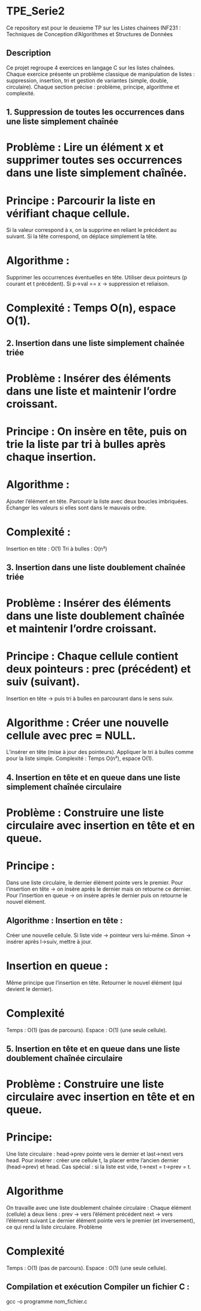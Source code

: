 # TPE_Serie2
Ce repository est pour le deuxieme TP sur les Listes chainees
INF231 : Techniques de Conception d’Algorithmes et Structures de Données

## Description
Ce projet regroupe 4 exercices en langage C sur les listes chaînées.
Chaque exercice présente un problème classique de manipulation de listes : suppression, insertion, tri et gestion de variantes (simple, double, circulaire).
Chaque section précise : problème, principe, algorithme et complexité.

## 1. Suppression de toutes les occurrences dans une liste simplement chaînée
 # Problème : Lire un élément x et supprimer toutes ses occurrences dans une liste simplement chaînée.

 # Principe : Parcourir la liste en vérifiant chaque cellule.
  Si la valeur correspond à x, on la supprime en reliant le précédent au suivant.
  Si la tête correspond, on déplace simplement la tête.

 # Algorithme :

  Supprimer les occurrences éventuelles en tête.
  Utiliser deux pointeurs (p courant et t précédent).
  Si p->val == x → suppression et reliaison.
 # Complexité : Temps O(n), espace O(1).

## 2. Insertion dans une liste simplement chaînée triée
 # Problème : Insérer des éléments dans une liste et maintenir l’ordre croissant.
 # Principe : On insère en tête, puis on trie la liste par tri à bulles après chaque insertion.
 # Algorithme :
  Ajouter l’élément en tête.
  Parcourir la liste avec deux boucles imbriquées.
  Échanger les valeurs si elles sont dans le mauvais ordre.
 # Complexité :
  Insertion en tête : O(1)
  Tri à bulles : O(n²)

## 3. Insertion dans une liste doublement chaînée triée
 # Problème : Insérer des éléments dans une liste doublement chaînée et maintenir l’ordre croissant.
 # Principe : Chaque cellule contient deux pointeurs : prec (précédent) et suiv (suivant).
   Insertion en tête → puis tri à bulles en parcourant dans le sens suiv.

 # Algorithme : Créer une nouvelle cellule avec prec = NULL.
   L’insérer en tête (mise à jour des pointeurs).
   Appliquer le tri à bulles comme pour la liste simple.
   Complexité : Temps O(n²), espace O(1).

## 4. Insertion en tête et en queue dans une liste simplement chaînée circulaire
 # Problème : Construire une liste circulaire avec insertion en tête et en queue.
 # Principe :
   Dans une liste circulaire, le dernier élément pointe vers le premier.
   Pour l’insertion en tête → on insère après le dernier mais on retourne ce dernier.
   Pour l’insertion en queue → on insère après le dernier puis on retourne le nouvel élément.
## Algorithme : Insertion en tête :
   Créer une nouvelle cellule.
   Si liste vide → pointeur vers lui-même.
   Sinon → insérer après l->suiv, mettre à jour.
 # Insertion en queue :
   Même principe que l’insertion en tête.
   Retourner le nouvel élément (qui devient le dernier).
# Complexité
   Temps : O(1) (pas de parcours).
   Espace : O(1) (une seule cellule).

## 5. Insertion en tête et en queue dans une liste doublement chaînée circulaire
 # Problème : Construire une liste circulaire avec insertion en tête et en queue.
 # Principe:
   Une liste circulaire : head->prev pointe vers le dernier et last->next vers head.
   Pour insérer : créer une cellule t, la placer entre l’ancien dernier (head->prev) et head.
   Cas spécial : si la liste est vide, t->next = t->prev = t.

# Algorithme
   On travaille avec une liste doublement chaînée circulaire :
   Chaque élément (cellule) a deux liens :
   prev → vers l’élément précédent
   next → vers l’élément suivant
   Le dernier élément pointe vers le premier (et inversement), ce qui rend la liste circulaire.
   Problème
# Complexité
   Temps : O(1) (pas de parcours).
   Espace : O(1) (une seule cellule).
   
## Compilation et exécution Compiler un fichier C : 
   gcc -o programme nom_fichier.c
